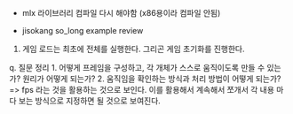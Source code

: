 - mlx 라이브러리 컴파일 다시 해야함 (x86용이라 컴파일 안됨)

- jisokang so_long example review
1. 게임 로드는 최초에 전체를 실행한다. 그리곤 게임 초기화를 진행한다. 

q. 질문 정리 
	1. 어떻게 프레임을 구성하고, 각 개체가 스스로 움직이도록 만들 수 있는가? 원리가 어떻게 되는가?
	2. 움직임을 확인하는 방식과 처리 방법이 어떻게 되는가? => fps 라는 것을 활용하는 것으로 보인다. 이를 활용해서 계속해서 쪼개서 각 내용 마다 보는 방식으로 지정하면 될 것으로 보여진다. 
